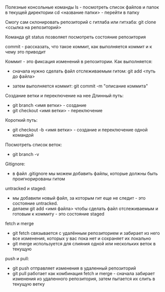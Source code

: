Полезные консольные команды
ls - посмотреть список файлов и папок в текущей директории
cd <название папки> - перейти в папку

Смогу сам склонировать репозиторий с гитлаба или гитхаба:
git clone <ссылка на репозиторий>

Команда git status позволяет посмотреть состояние репозитория

commit - рассказать, что такое коммит, 
как выполняется коммит и к чему это приводит

Коммит - это фиксация изменений в репозитории.
Как выполняется:
- сначала нужно сделать файл отслеживаемым гитом:
  git add <путь до файла>

- затем выполняется коммит:
  git commit -m "описание коммита"

Создание ветки и переключение на нее 
Длинный путь:
- git branch <имя ветки> - создание
- git checkout <имя ветки> - переключение

Короткий путь:
- git checkout -b <имя ветки> - создание и переключение одной командой

Посмотреть список веток:
- git branch -v

Gitignore:
- в файл .gitignore мы можем добавить файлы, которые должны быть проигнорированы гитом

untracked и staged:
- мы добавили новый файл, за которым гит еще не следит - это состояние untracked. 
- делаем git add <имя файла> чтобы сделать файл отслеживаемым и готовым 
к коммиту - это состояние staged

fetch и merge
- git fetch связывается с удалённым репозиторием и забирает из него все изменения, 
которых у вас пока нет и сохраняет их локально
- git merge используется для слияния одной или нескольких веток в текущую

push и pull:
- git push отправляет изменения в удаленный репозиторий
- git pull работает как комбинация fetch и merge - сначала забирает изменения из удаленного репозитория,
затем пытается их слить в текущую ветку
